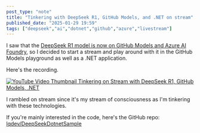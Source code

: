 ```yaml
---
post_type: "note" 
title: "Tinkering with DeepSeek R1, GitHub Models, and .NET on stream"
published_date: "2025-01-29 19:59"
tags: ["deepseek","ai","dotnet","github","azure","livestream"]
---
```


I saw that the [DeepSeek R1 model is now on GitHub Models and Azure AI Foundry](https://azure.microsoft.com/en-us/blog/deepseek-r1-is-now-available-on-azure-ai-foundry-and-github/), so I decided to start a stream and play around with it in the GitHub Models playground as well as a .NET application. 

Here's the recording.

[![YouTube Video Thumbnail Tinkering on Stream with DeepSeek R1, GitHub Models, .NET](http://img.youtube.com/vi/8Z6iFALi8kM/0.jpg)](https://www.youtube.com/watch?v=8Z6iFALi8kM "YouTube Video Thumbnail Tinkering on Stream with DeepSeek R1, GitHub Models, and .NET")

I rambled on stream since it's my stream of consciousness as I'm tinkering with these technologies. 

If you're mainly interested in the code, here's the GitHub repo: [lqdev/DeepSeekDotnetSample](https://github.com/lqdev/DeepSeekDotnetSample)